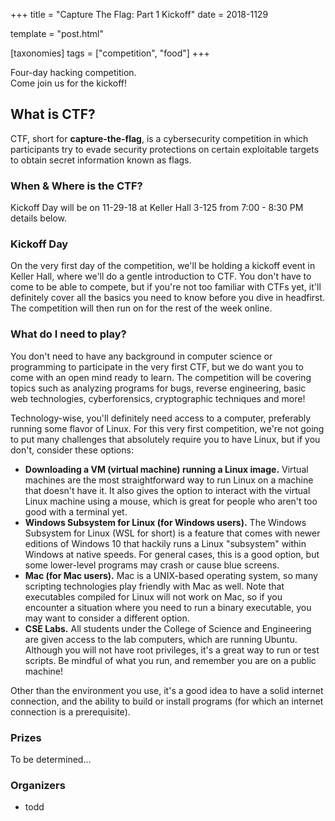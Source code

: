 +++
title = "Capture The Flag: Part 1 Kickoff"
date = 2018-1129

template = "post.html"

[taxonomies]
tags = ["competition", "food"]
+++

Four-day hacking competition.  
Come join us for the kickoff!

<!-- more -->

## What is CTF?

CTF, short for **capture-the-flag**, is a cybersecurity competition in which participants try to evade security protections on certain exploitable targets to obtain secret information known as flags.

### When & Where is the CTF?

Kickoff Day will be on 11-29-18 at Keller Hall 3-125 from 7:00 - 8:30 PM details below.  

### Kickoff Day

On the very first day of the competition, we'll be holding a kickoff event in Keller Hall, where we'll do a gentle introduction to CTF. You don't have to come to be able to compete, but if you're not too familiar with CTFs yet, it'll definitely cover all the basics you need to know before you dive in headfirst. The competition will then run on for the rest of the week online.

### What do I need to play?

You don't need to have any background in computer science or programming to participate in the very first CTF, but we do want you to come with an open mind ready to learn. The competition will be covering topics such as analyzing programs for bugs, reverse engineering, basic web technologies, cyberforensics, cryptographic techniques and more!

Technology-wise, you'll definitely need access to a computer, preferably running some flavor of Linux. For this very first competition, we're not going to put many challenges that absolutely require you to have Linux, but if you don't, consider these options:

- **Downloading a VM (virtual machine) running a Linux image.** Virtual machines are the most straightforward way to run Linux on a machine that doesn't have it. It also gives the option to interact with the virtual Linux machine using a mouse, which is great for people who aren't too good with a terminal yet.
- **Windows Subsystem for Linux (for Windows users).** The Windows Subsystem for Linux (WSL for short) is a feature that comes with newer editions of Windows 10 that hackily runs a Linux "subsystem" within Windows at native speeds. For general cases, this is a good option, but some lower-level programs may crash or cause blue screens.
- **Mac (for Mac users).** Mac is a UNIX-based operating system, so many scripting technologies play friendly with Mac as well. Note that executables compiled for Linux will not work on Mac, so if you encounter a situation where you need to run a binary executable, you may want to consider a different option.
- **CSE Labs.** All students under the College of Science and Engineering are given access to the lab computers, which are running Ubuntu. Although you will not have root privileges, it's a great way to run or test scripts. Be mindful of what you run, and remember you are on a public machine!

Other than the environment you use, it's a good idea to have a solid internet connection, and the ability to build or install programs (for which an internet connection is a prerequisite).

### Prizes

To be determined...

### Organizers

- todd

